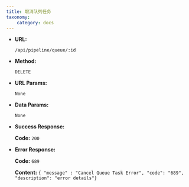 ```yaml
---
title: 取消队列任务
taxonomy:
    category: docs
---
```


* **URL:**

    `/api/pipeline/queue/:id`

* **Method:**

    `DELETE`

* **URL Params:**

	`None`

* **Data Params:**

    `None`

* **Success Response:**

	**Code:** `200`

* **Error Response:**

	**Code:** `689`
  	
  	**Content:** `{ "message" : "Cancel Queue Task Error", "code": "689", "description": "error details"}`